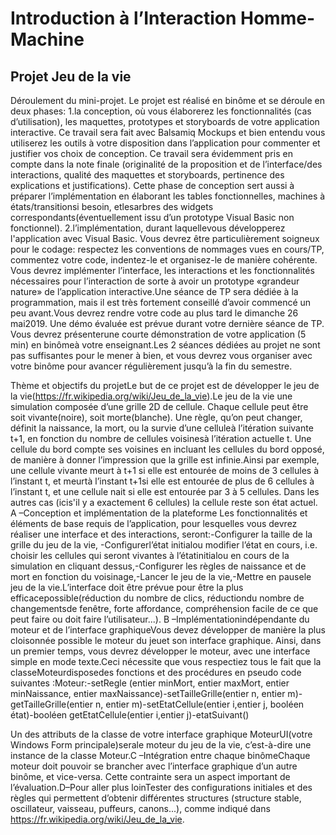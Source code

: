 # Introduction à l’Interaction Homme-Machine
## Projet Jeu de la vie 
Déroulement du mini-projet. Le projet est réalisé en binôme et se déroule en deux phases:
1.la conception, où vous élaborerez les fonctionnalités (cas d’utilisation), les maquettes, prototypes  et  storyboards  de  votre  application  interactive.  Ce  travail  sera  fait  avec Balsamiq  Mockups  et  bien  entendu  vous  utiliserez  les  outils  à  votre  disposition  dans l’application pour commenter  et  justifier  vos choix de conception. Ce  travail sera évidemment  pris  en  compte  dans  la  note  finale  (originalité  de  la  proposition  et  de l’interface/des  interactions,  qualité  des  maquettes  et  storyboards,  pertinence  des explications   et   justifications). Cette   phase   de   conception   sert   aussi   à   préparer l’implémentation en élaborant les tables fonctionnelles, machines à états/transitionsi besoin,  etlesarbres  des  widgets  correspondants(éventuellement issu d’un prototype Visual Basic non fonctionnel).
2.l’implémentation, durant laquellevous développerez l'application avec Visual Basic. Vous devrez être particulièrement soigneux pour le codage: respectez les conventions de nommages vues en cours/TP, commentez votre code, indentez-le et organisez-le de manière  cohérente.  Vous  devrez   implémenter  l’interface,  les  interactions  et  les fonctionnalités nécessaires pour l’interaction de sorte à avoir un prototype «grandeur nature» de l’application interactive.Une séance de TP sera dédiée à la programmation, mais il est très fortement conseillé d’avoir  commencé  un  peu  avant.Vous  devrez rendre  votre  code au  plus  tard  le dimanche 26 mai2019. Une démo évaluée est prévue durant votre dernière séance de TP.  Vous devrez présenterune  courte démonstration  de  votre  application (5  min)  en binômeà votre enseignant.Les  2  séances  dédiées  au  projet  ne  sont  pas  suffisantes  pour  le  mener  à  bien,  et  vous  devrez vous organiser avec votre binôme pour avancer régulièrement jusqu’à la fin du semestre.

Thème et objectifs du projetLe but de ce projet est de développer le jeu de la vie(https://fr.wikipedia.org/wiki/Jeu_de_la_vie).Le jeu de la vie une simulation composée d’une grille 2D de cellule. Chaque cellule peut être soit vivante(noire), soit morte(blanche). Une règle, qu’on peut changer, définit la naissance, la mort, ou la survie d’une celluleà l’itération suivante t+1, en fonction du nombre de cellules voisinesà l’itération actuelle t. Une cellule du bord compte ses voisines en incluant les cellules du bord opposé, de manière à donner l’impression que la grille est infinie.Ainsi par exemple, une cellule vivante meurt à t+1 si elle est entourée de moins de 3 cellules à l’instant t, et meurtà l’instant t+1si elle est entourée de plus de 6 cellules à l’instant t, et une cellule nait si elle est entourée par 3 à 5 cellules. Dans les autres cas (icis'il y a exactement 6 cellules) la cellule reste son état actuel.
A –Conception et implémentation de la plateforme Les fonctionnalités et éléments de base requis de l’application, pour lesquelles  vous  devrez réaliser une interface et des interactions, seront:-Configurer la taille de la grille du jeu de la vie, -Configurerl’état initialou modifier l’état en cours, i.e. choisir les cellules qui seront vivantes à l’étatinitialou en cours de la simulation en cliquant dessus,-Configurer les règles de naissance et de mort en fonction du voisinage,-Lancer le jeu de la vie,-Mettre en pausele jeu de la vie.L’interface doit être prévue pour être la plus efficacepossible(réduction du nombre de clics, réductiondu nombre de changementsde fenêtre, forte affordance, compréhension facile de ce que peut faire ou doit faire l’utilisateur...).
B –Implémentationindépendante du moteur et de l’interface graphiqueVous devez développer de manière la plus cloisonnée possible le moteur du jeuet son interface graphique. Ainsi, dans un premier temps, vous devrez développer le moteur, avec une interface simple  en  mode  texte.Ceci  nécessite  que  vous  respectiez  tous  le  fait  que  la  classeMoteurdisposedes fonctions et des procédures en pseudo code suivantes :Moteur:-setRegle (entier minMort, entier maxMort, entier minNaissance, entier maxNaissance)-setTailleGrille(entier n, entier m)-getTailleGrille(entier n, entier m)-setEtatCellule(entier i,entier j, booléen état)-booléen getEtatCellule(entier i,entier j)-etatSuivant()

Un  des  attributs  de  la  classe de  votre  interface  graphique MoteurUI(votre  Windows  Form principale)serale moteur du jeu de la vie, c’est-à-dire une instance de la classe Moteur.C –Intégration entre chaque binômeChaque moteur doit pouvoir se brancher avec l’interface graphique d’un autre binôme, et vice-versa. Cette contrainte sera un aspect important de l’évaluation.D–Pour aller plus loinTester des configurations initiales et des règles qui permettent d’obtenir différentes structures (structure  stable,  oscillateur,  vaisseau,  puffeurs,  canons...),  comme  indiqué  dans https://fr.wikipedia.org/wiki/Jeu_de_la_vie.
